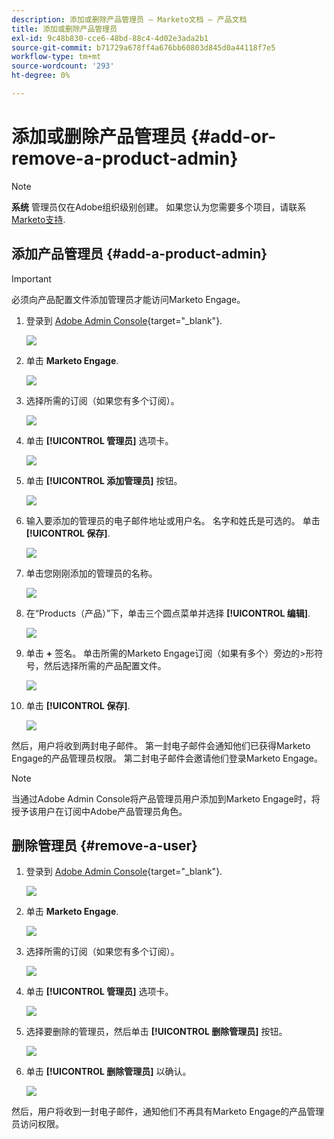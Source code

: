 ```yaml
---
description: 添加或删除产品管理员 — Marketo文档 — 产品文档
title: 添加或删除产品管理员
exl-id: 9c48b830-cce6-48bd-88c4-4d02e3ada2b1
source-git-commit: b71729a678ff4a676bb60803d845d0a44118f7e5
workflow-type: tm+mt
source-wordcount: '293'
ht-degree: 0%

---
```


# 添加或删除产品管理员 {#add-or-remove-a-product-admin}

>[!NOTE]
>
>**系统** 管理员仅在Adobe组织级别创建。 如果您认为您需要多个项目，请联系 [Marketo支持](https://nation.marketo.com/t5/support/ct-p/Support).

## 添加产品管理员 {#add-a-product-admin}

>[!IMPORTANT]
>
>必须向产品配置文件添加管理员才能访问Marketo Engage。

1. 登录到 [Adobe Admin Console](https://adminconsole.adobe.com/){target="_blank"}.

   ![](assets/add-or-remove-a-product-admin-1.png)

1. 单击 **Marketo Engage**.

   ![](assets/add-or-remove-a-product-admin-2.png)

1. 选择所需的订阅（如果您有多个订阅）。

   ![](assets/add-or-remove-a-product-admin-3.png)

1. 单击 **[!UICONTROL 管理员]** 选项卡。

   ![](assets/add-or-remove-a-product-admin-4.png)

1. 单击 **[!UICONTROL 添加管理员]** 按钮。

   ![](assets/add-or-remove-a-product-admin-5.png)

1. 输入要添加的管理员的电子邮件地址或用户名。 名字和姓氏是可选的。 单击 **[!UICONTROL 保存]**.

   ![](assets/add-or-remove-a-product-admin-6.png)

1. 单击您刚刚添加的管理员的名称。

   ![](assets/add-or-remove-a-product-admin-7.png)

1. 在“Products（产品）”下，单击三个圆点菜单并选择 **[!UICONTROL 编辑]**.

   ![](assets/add-or-remove-a-product-admin-8.png)

1. 单击 **+** 签名。 单击所需的Marketo Engage订阅（如果有多个）旁边的>形符号，然后选择所需的产品配置文件。

   ![](assets/add-or-remove-a-product-admin-9.png)

1. 单击 **[!UICONTROL 保存]**.

   ![](assets/add-or-remove-a-product-admin-10.png)

然后，用户将收到两封电子邮件。 第一封电子邮件会通知他们已获得Marketo Engage的产品管理员权限。 第二封电子邮件会邀请他们登录Marketo Engage。

>[!NOTE]
>
>当通过Adobe Admin Console将产品管理员用户添加到Marketo Engage时，将授予该用户在订阅中Adobe产品管理员角色。

## 删除管理员 {#remove-a-user}

1. 登录到 [Adobe Admin Console](https://adminconsole.adobe.com/){target="_blank"}.

   ![](assets/add-or-remove-a-product-admin-11.png)

1. 单击 **Marketo Engage**.

   ![](assets/add-or-remove-a-product-admin-12.png)

1. 选择所需的订阅（如果您有多个订阅）。

   ![](assets/add-or-remove-a-product-admin-13.png)

1. 单击 **[!UICONTROL 管理员]** 选项卡。

   ![](assets/add-or-remove-a-product-admin-14.png)

1. 选择要删除的管理员，然后单击 **[!UICONTROL 删除管理员]** 按钮。

   ![](assets/add-or-remove-a-product-admin-15.png)

1. 单击 **[!UICONTROL 删除管理员]** 以确认。

   ![](assets/add-or-remove-a-product-admin-16.png)

然后，用户将收到一封电子邮件，通知他们不再具有Marketo Engage的产品管理员访问权限。
